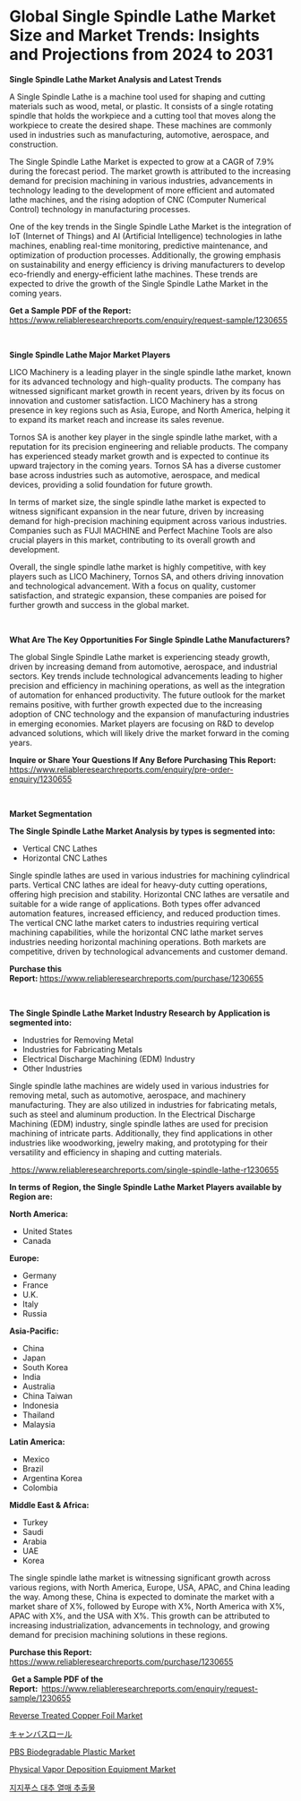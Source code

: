 <p><h1>Global Single Spindle Lathe Market Size and Market Trends: Insights and Projections from 2024 to 2031</h1></p><p><strong>Single Spindle Lathe Market Analysis and Latest Trends</strong></p>
<p><p>A Single Spindle Lathe is a machine tool used for shaping and cutting materials such as wood, metal, or plastic. It consists of a single rotating spindle that holds the workpiece and a cutting tool that moves along the workpiece to create the desired shape. These machines are commonly used in industries such as manufacturing, automotive, aerospace, and construction.</p><p>The Single Spindle Lathe Market is expected to grow at a CAGR of 7.9% during the forecast period. The market growth is attributed to the increasing demand for precision machining in various industries, advancements in technology leading to the development of more efficient and automated lathe machines, and the rising adoption of CNC (Computer Numerical Control) technology in manufacturing processes.</p><p>One of the key trends in the Single Spindle Lathe Market is the integration of IoT (Internet of Things) and AI (Artificial Intelligence) technologies in lathe machines, enabling real-time monitoring, predictive maintenance, and optimization of production processes. Additionally, the growing emphasis on sustainability and energy efficiency is driving manufacturers to develop eco-friendly and energy-efficient lathe machines. These trends are expected to drive the growth of the Single Spindle Lathe Market in the coming years.</p></p>
<p><strong>Get a Sample PDF of the Report:&nbsp;</strong> <a href="https://www.reliableresearchreports.com/enquiry/request-sample/1230655">https://www.reliableresearchreports.com/enquiry/request-sample/1230655</a></p>
<p>&nbsp;</p>
<p><strong>Single Spindle Lathe Major Market Players</strong></p>
<p><p>LICO Machinery is a leading player in the single spindle lathe market, known for its advanced technology and high-quality products. The company has witnessed significant market growth in recent years, driven by its focus on innovation and customer satisfaction. LICO Machinery has a strong presence in key regions such as Asia, Europe, and North America, helping it to expand its market reach and increase its sales revenue.</p><p>Tornos SA is another key player in the single spindle lathe market, with a reputation for its precision engineering and reliable products. The company has experienced steady market growth and is expected to continue its upward trajectory in the coming years. Tornos SA has a diverse customer base across industries such as automotive, aerospace, and medical devices, providing a solid foundation for future growth.</p><p>In terms of market size, the single spindle lathe market is expected to witness significant expansion in the near future, driven by increasing demand for high-precision machining equipment across various industries. Companies such as FUJI MACHINE and Perfect Machine Tools are also crucial players in this market, contributing to its overall growth and development.</p><p>Overall, the single spindle lathe market is highly competitive, with key players such as LICO Machinery, Tornos SA, and others driving innovation and technological advancement. With a focus on quality, customer satisfaction, and strategic expansion, these companies are poised for further growth and success in the global market.</p></p>
<p>&nbsp;</p>
<p><strong>What Are The Key Opportunities For Single Spindle Lathe Manufacturers?</strong></p>
<p><p>The global Single Spindle Lathe market is experiencing steady growth, driven by increasing demand from automotive, aerospace, and industrial sectors. Key trends include technological advancements leading to higher precision and efficiency in machining operations, as well as the integration of automation for enhanced productivity. The future outlook for the market remains positive, with further growth expected due to the increasing adoption of CNC technology and the expansion of manufacturing industries in emerging economies. Market players are focusing on R&D to develop advanced solutions, which will likely drive the market forward in the coming years.</p></p>
<p><strong>Inquire or Share Your Questions If Any Before Purchasing This Report:</strong> <a href="https://www.reliableresearchreports.com/enquiry/pre-order-enquiry/1230655">https://www.reliableresearchreports.com/enquiry/pre-order-enquiry/1230655</a></p>
<p>&nbsp;</p>
<p><strong>Market Segmentation</strong></p>
<p><strong>The Single Spindle Lathe Market Analysis by types is segmented into:</strong></p>
<p><ul><li>Vertical CNC Lathes</li><li>Horizontal CNC Lathes</li></ul></p>
<p><p>Single spindle lathes are used in various industries for machining cylindrical parts. Vertical CNC lathes are ideal for heavy-duty cutting operations, offering high precision and stability. Horizontal CNC lathes are versatile and suitable for a wide range of applications. Both types offer advanced automation features, increased efficiency, and reduced production times. The vertical CNC lathe market caters to industries requiring vertical machining capabilities, while the horizontal CNC lathe market serves industries needing horizontal machining operations. Both markets are competitive, driven by technological advancements and customer demand.</p></p>
<p><strong>Purchase this Report:&nbsp;</strong><a href="https://www.reliableresearchreports.com/purchase/1230655">https://www.reliableresearchreports.com/purchase/1230655</a></p>
<p>&nbsp;</p>
<p><strong>The Single Spindle Lathe Market Industry Research by Application is segmented into:</strong></p>
<p><ul><li>Industries for Removing Metal</li><li>Industries for Fabricating Metals</li><li>Electrical Discharge Machining (EDM) Industry</li><li>Other Industries</li></ul></p>
<p><p>Single spindle lathe machines are widely used in various industries for removing metal, such as automotive, aerospace, and machinery manufacturing. They are also utilized in industries for fabricating metals, such as steel and aluminum production. In the Electrical Discharge Machining (EDM) industry, single spindle lathes are used for precision machining of intricate parts. Additionally, they find applications in other industries like woodworking, jewelry making, and prototyping for their versatility and efficiency in shaping and cutting materials.</p></p>
<p><a href="https://www.reliableresearchreports.com/single-spindle-lathe-r1230655">&nbsp;https://www.reliableresearchreports.com/single-spindle-lathe-r1230655</a></p>
<p><strong>In terms of Region, the Single Spindle Lathe Market Players available by Region are:</strong></p>
<p>
    <p> <strong> North America: </strong>
        <ul>
            <li>United States</li>
            <li>Canada</li>
        </ul>
        </p> 
    <p> <strong> Europe: </strong>
        <ul>
            <li>Germany</li>
            <li>France</li>
            <li>U.K.</li>
            <li>Italy</li>
            <li>Russia</li>
        </ul>
        </p> 
    <p> <strong> Asia-Pacific: </strong>
        <ul>
            <li>China</li>
            <li>Japan</li>
            <li>South Korea</li>
            <li>India</li>
            <li>Australia</li>
            <li>China Taiwan</li>
            <li>Indonesia</li>
            <li>Thailand</li>
            <li>Malaysia</li>
        </ul>
        </p> 
    <p> <strong> Latin America: </strong>
        <ul>
            <li>Mexico</li>
            <li>Brazil</li>
            <li>Argentina Korea</li>
            <li>Colombia</li>
        </ul>
        </p> 
    <p> <strong> Middle East & Africa: </strong>
        <ul>
            <li>Turkey</li>
            <li>Saudi</li>
            <li>Arabia</li>
            <li>UAE</li>
            <li>Korea</li>
        </ul>
    </p>
    </p>
<p><p>The single spindle lathe market is witnessing significant growth across various regions, with North America, Europe, USA, APAC, and China leading the way. Among these, China is expected to dominate the market with a market share of X%, followed by Europe with X%, North America with X%, APAC with X%, and the USA with X%. This growth can be attributed to increasing industrialization, advancements in technology, and growing demand for precision machining solutions in these regions.</p></p>
<p><strong>Purchase this Report: </strong><a href="https://www.reliableresearchreports.com/purchase/1230655">https://www.reliableresearchreports.com/purchase/1230655</a></p>
<p>&nbsp;<strong>Get a Sample PDF of the Report:&nbsp;&nbsp;</strong><a href="https://www.reliableresearchreports.com/enquiry/request-sample/1230655">https://www.reliableresearchreports.com/enquiry/request-sample/1230655</a></p>
<p><strong></strong></p>
<p><p><a href="https://www.linkedin.com/pulse/reverse-treated-copper-foil-market-research-report-provides-aclrf?trackingId=Sp1F8OKW0K1D%2FP7YYk3UMQ%3D%3D">Reverse Treated Copper Foil Market</a></p><p><a href="https://github.com/LeanneBruen2023/Market-Research-Report-List-1/blob/main/475993030864.md">キャンバスロール</a></p><p><a href="https://www.linkedin.com/pulse/pbs-biodegradable-plastic-market-research-report-provides-critical-srmhf?trackingId=Ug70U5YApeFp%2FSuxEtM1iw%3D%3D">PBS Biodegradable Plastic Market</a></p><p><a href="https://github.com/CliffMedina6/Market-Research-Report-List-4/blob/main/physical-vapor-deposition-equipment-market.md">Physical Vapor Deposition Equipment Market</a></p><p><a href="https://github.com/oajzkywllm460/Market-Research-Report-List-1/blob/main/417189628242.md">지지푸스 대추 열매 추출물</a></p></p>